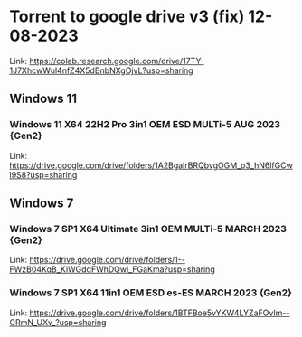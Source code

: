 # Torrent to google drive v3 (fix) 12-08-2023

Link: https://colab.research.google.com/drive/17TY-1J7XhcwWul4nfZ4X5dBnbNXgOjvL?usp=sharing

## Windows 11

### Windows 11 X64 22H2 Pro 3in1 OEM ESD MULTi-5 AUG 2023 {Gen2}

Link: https://drive.google.com/drive/folders/1A2BgalrBRQbvgOGM_o3_hN6lfGCwl9S8?usp=sharing


## Windows 7

### Windows 7 SP1 X64 Ultimate 3in1 OEM MULTi-5 MARCH 2023 {Gen2}

Link: https://drive.google.com/drive/folders/1--FWzB04KqB_KiWGddFWhDQwi_FGaKma?usp=sharing

### Windows 7 SP1 X64 11in1 OEM ESD es-ES MARCH 2023 {Gen2}

Link: https://drive.google.com/drive/folders/1BTFBoe5vYKW4LYZaFOvIm--GRmN_UXv_?usp=sharing
